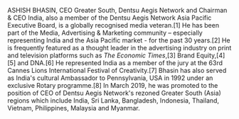 ASHISH BHASIN, CEO Greater South, Dentsu Aegis Network and Chairman & CEO India, also a member of the Dentsu Aegis Network Asia Pacific Executive Board, is a globally recognised media veteran.[1] He has been part of the Media, Advertising & Marketing community – especially representing India and the Asia Pacific market - for the past 30 years.[2] He is frequently featured as a thought leader in the advertising industry on print and television platforms such as _The Economic Times_,[3] Brand Equity,[4][5] and DNA.[6] He represented India as a member of the jury at the 63rd Cannes Lions International Festival of Creativity.[7] Bhasin has also served as India's cultural Ambassador to Pennsylvania, USA in 1992 under an exclusive Rotary programme.[8] In March 2019, he was promoted to the position of CEO of Dentsu Aegis Network's rezoned Greater South (Asia) regions which include India, Sri Lanka, Bangladesh, Indonesia, Thailand, Vietnam, Philippines, Malaysia and Myanmar.
